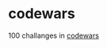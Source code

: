 # codewars

100 challanges in [codewars]([url](https://www.codewars.com/)https://www.codewars.com/)
